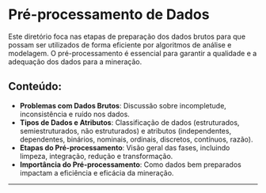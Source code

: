 # Pré-processamento de Dados

Este diretório foca nas etapas de preparação dos dados brutos para que possam ser utilizados de forma eficiente por algoritmos de análise e modelagem. O pré-processamento é essencial para garantir a qualidade e a adequação dos dados para a mineração.

## Conteúdo:

*   **Problemas com Dados Brutos**: Discussão sobre incompletude, inconsistência e ruído nos dados.
*   **Tipos de Dados e Atributos**: Classificação de dados (estruturados, semiestruturados, não estruturados) e atributos (independentes, dependentes, binários, nominais, ordinais, discretos, contínuos, razão).
*   **Etapas do Pré-processamento**: Visão geral das fases, incluindo limpeza, integração, redução e transformação.
*   **Importância do Pré-processamento**: Como dados bem preparados impactam a eficiência e eficácia da mineração.

---
